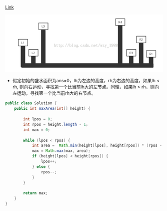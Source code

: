 [Link](https://leetcode.com/problems/container-with-most-water/)

<img src="img/Photos/container-with-most-water.png" width="600">

* 假定初始的盛水面积为ans=0，lh为左边的高度，rh为右边的高度，如果lh < rh, 则向右运动，寻找第一个比当前lh大的左节点。同理，如果lh > rh，则向左运动，寻找第一个比当前rh大的右节点。

```java
public class Solution {
    public int maxArea(int[] height) {
        
        int lpos = 0;
        int rpos = height.length - 1;
        int max = 0;
        
        while (lpos < rpos) {
            int area =  Math.min(height[lpos], height[rpos]) * (rpos - lpos);
            max = Math.max(max, area);
            if (height[lpos] < height[rpos]) {
                lpos++;
            } else {
                rpos--;
            }
        }
        
        return max;
    }
}
```
